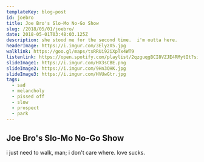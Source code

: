 ```yaml
---
templateKey: blog-post
id: joebro
title: Joe Bro's Slo-Mo No-Go Show
slug: /2018/05/01/joebro/
date: 2018-05-01T03:48:03.125Z
description: she stood me for the second time.  i'm outta here.
headerImage: https://i.imgur.com/3ElyzX5.jpg
walklink: https://goo.gl/maps/tsRRUi92iXpTx4WT9
listenlink: https://open.spotify.com/playlist/2qzguqgBCI8VZJE4RMytIt?si=ESLormhSRwyLu0dd4UeUCQ
slideImage1: https://i.imgur.com/HX3sCBE.png
slideImage2: https://i.imgur.com/9Hn3QHK.jpg
slideImage3: https://i.imgur.com/HVUwGtr.jpg
tags:
  - sad
  - melancholy
  - pissed off
  - slow
  - prospect
  - park
---
```


## Joe Bro's Slo-Mo No-Go Show

i just need to walk, man; i don't care where.  love sucks.